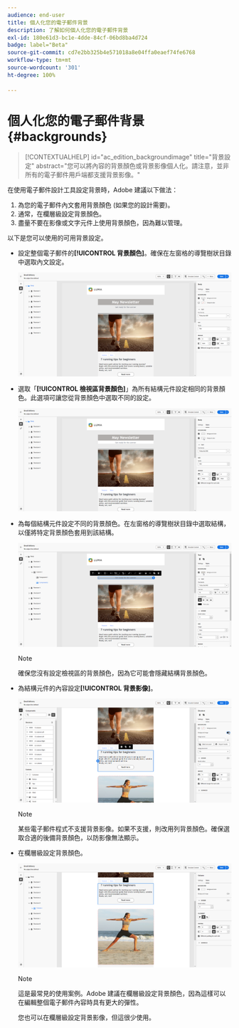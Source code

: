 ```yaml
---
audience: end-user
title: 個人化您的電子郵件背景
description: 了解如何個人化您的電子郵件背景
exl-id: 180e61d3-bc1e-4dde-84cf-06bd8ba4d724
badge: label="Beta"
source-git-commit: cd7e2bb325b4e571018a8e04ffa0eaef74fe6768
workflow-type: tm+mt
source-wordcount: '301'
ht-degree: 100%

---
```


# 個人化您的電子郵件背景 {#backgrounds}

>[!CONTEXTUALHELP]
>id="ac_edition_backgroundimage"
>title="背景設定"
>abstract="您可以將內容的背景顏色或背景影像個人化。請注意，並非所有的電子郵件用戶端都支援背景影像。"

在使用電子郵件設計工具設定背景時，Adobe 建議以下做法：

1. 為您的電子郵件內文套用背景顏色 (如果您的設計需要)。
1. 通常，在欄層級設定背景顏色。
1. 盡量不要在影像或文字元件上使用背景顏色，因為難以管理。

以下是您可以使用的可用背景設定。

* 設定整個電子郵件的&#x200B;**[!UICONTROL 背景顏色]**。確保在左窗格的導覽樹狀目錄中選取內文設定。

  ![](assets/background_1.png)

* 選取「**[!UICONTROL 檢視區背景顏色]**」為所有結構元件設定相同的背景顏色。此選項可讓您從背景顏色中選取不同的設定。

  ![](assets/background_2.png)

* 為每個結構元件設定不同的背景顏色。在左窗格的導覽樹狀目錄中選取結構，以僅將特定背景顏色套用到該結構。

  ![](assets/background_3.png)

  >[!NOTE]
  >
  >確保您沒有設定檢視區的背景顏色，因為它可能會隱藏結構背景顏色。

* 為結構元件的內容設定&#x200B;**[!UICONTROL 背景影像]**。

  ![](assets/background_4.png)

  >[!NOTE]
  >
  >某些電子郵件程式不支援背景影像。如果不支援，則改用列背景顏色。確保選取合適的後備背景顏色，以防影像無法顯示。

* 在欄層級設定背景顏色。

  ![](assets/background_5.png)

  >[!NOTE]
  >
  >這是最常見的使用案例。Adobe 建議在欄層級設定背景顏色，因為這樣可以在編輯整個電子郵件內容時具有更大的彈性。

  您也可以在欄層級設定背景影像，但這很少使用。

